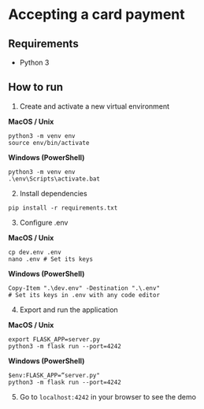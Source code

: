 # Accepting a card payment

## Requirements

- Python 3

## How to run

1. Create and activate a new virtual environment

**MacOS / Unix**

```
python3 -m venv env
source env/bin/activate
```

**Windows (PowerShell)**

```
python3 -m venv env
.\env\Scripts\activate.bat
```

2. Install dependencies

```
pip install -r requirements.txt
```

3. Configure .env

**MacOS / Unix**

```
cp dev.env .env
nano .env # Set its keys
```

**Windows (PowerShell)**

```
Copy-Item ".\dev.env" -Destination ".\.env"
# Set its keys in .env with any code editor
```

4. Export and run the application

**MacOS / Unix**

```
export FLASK_APP=server.py
python3 -m flask run --port=4242
```

**Windows (PowerShell)**

```
$env:FLASK_APP=“server.py"
python3 -m flask run --port=4242
```

5. Go to `localhost:4242` in your browser to see the demo
